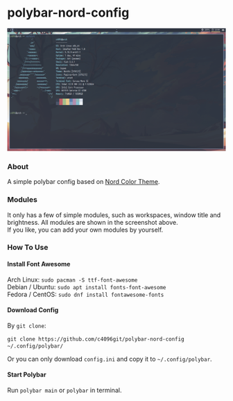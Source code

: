 # polybar-nord-config
![Screenshot](./screenshot.png "Screenshot")
### About
A simple polybar config based on [Nord Color Theme](https://www.nordtheme.com/).
### Modules
It only has a few of simple modules, such as workspaces, window title and brightness. All modules are shown in the screenshot above.    
If you like, you can add your own modules by yourself.
### How To Use
#### Install Font Awesome
Arch Linux: `sudo pacman -S ttf-font-awesome`   
Debian / Ubuntu: `sudo apt install fonts-font-awesome`    
Fedora / CentOS: `sudo dnf install fontawesome-fonts`   
#### Download Config
By `git clone`:   
```shell
git clone https://github.com/c4096git/polybar-nord-config ~/.config/polybar/
```    
Or you can only download `config.ini` and copy it to `~/.config/polybar`.
#### Start Polybar
Run `polybar main` or `polybar` in terminal.
